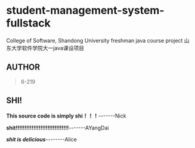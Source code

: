# student-management-system-fullstack
College of Software, Shandong University freshman java course project 山东大学软件学院大一java课设项目



## AUTHOR

> 6-219



## SHI!

**This source code is simply shi！！！**-------Nick

**shit!!!!!!!!!!!!!!!!!!!!!!!!!!!!!!**-------AYangDai

***shit is delicious***--------Alice

